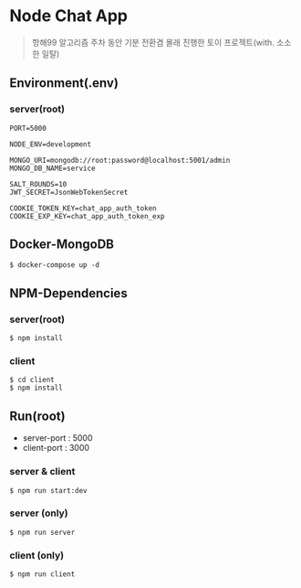 # Node Chat App

> 항해99 알고리즘 주차 동안 기분 전환겸 몰래 진행한 토이 프로젝트(with. 소소한 일탈)

## Environment(.env)

### server(root)

```env
PORT=5000

NODE_ENV=development

MONGO_URI=mongodb://root:password@localhost:5001/admin
MONGO_DB_NAME=service

SALT_ROUNDS=10
JWT_SECRET=JsonWebTokenSecret

COOKIE_TOKEN_KEY=chat_app_auth_token
COOKIE_EXP_KEY=chat_app_auth_token_exp
```

## Docker-MongoDB

```
$ docker-compose up -d
```

## NPM-Dependencies

### server(root)

```
$ npm install
```

### client

```
$ cd client
$ npm install 
```

## Run(root)

- server-port : 5000
- client-port : 3000

### server & client

```
$ npm run start:dev
```

### server (only)

```
$ npm run server
```

### client (only)

```
$ npm run client
```
